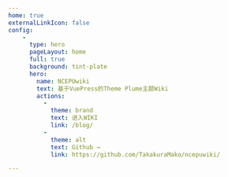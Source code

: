 ```yaml
---
home: true
externalLinkIcon: false
config:
    -
      type: hero
      pageLayout: home
      full: true
      background: tint-plate
      hero:
        name: NCEPUwiki
        text: 基于VuePress的Theme Plume主题Wiki
        actions:
          -
            theme: brand
            text: 进入WIKI
            link: /blog/
          -
            theme: alt
            text: Github →
            link: https://github.com/TakakuraMako/ncepuwiki/

---
```

